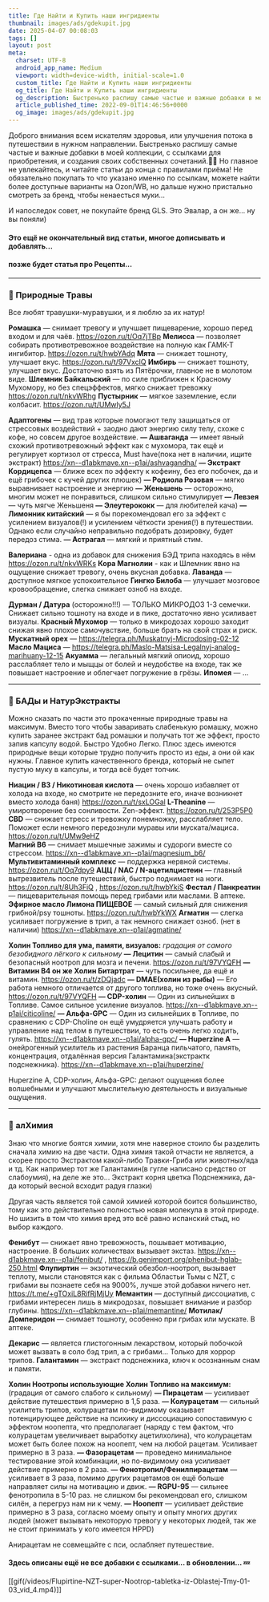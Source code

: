 ```yaml
---
title: Где Найти и Купить наши ингридиенты
thumbnail: images/ads/gdekupit.jpg
date: 2025-04-07 00:08:03
tags: []
layout: post
meta:
  charset: UTF-8
  android_app_name: Medium
  viewport: width=device-width, initial-scale=1.0
  custom_title: Где Найти и Купить наши ингридиенты
  og_title: Где Найти и Купить наши ингридиенты
  og_description: Быстренько распишу самые частые и важные добавки в моей коллекции, с ссылками для приобретения, и создания своих собственных сочетаний.
  article_published_time: 2022-09-01T14:46:56+0000
  og_image: images/ads/gdekupit.jpg
---
```



Доброго внимания всем искателям здоровья, или улучшения потока в путешествии в нужном направлении.
Быстренько распишу самые частые и важные добавки в моей коллекции, с ссылками для приобретения, и создания своих собственных сочетаний.🧙‍♂️
Но главное не увлекайтесь, и читайте статьи до конца с правилами приёма!
Не обязательно покупать то что указано именно по ссылкам, можете найти более доступные варианты на Ozon/WB, но дальше нужно пристально смотреть за бренд, чтобы ненаесться муки...

И напоследок совет, не покупайте бренд GLS. Это Эвалар, а он же... ну вы поняли)


#### Это ещё не окончательный вид статьи, многое дописывать и добавлять...

#### позже будет статья про Рецепты...

---

### 🌿 Природные Травы
Все любят травушки-муравушки, и я люблю за их натур!

**Ромашка** — снимает тревогу и улучшает пищеварение, хорошо перед входом и для чаёв. https://ozon.ru/t/Oq7jTBp
**Мелисса** — позволяет собирать противотревожное воздействие на полную как ГАМК-Т ингибитор. https://ozon.ru/t/hwbYAdq
**Мята** — снижает тошноту, улучшает вкус. https://ozon.ru/t/97VxclQ 
**Имбирь** — снижает тошноту, улучшает вкус. Достаточно взять из Пятёрочки, главное не в молотом виде.
**Шлемник Байкальский** — по силе приближен к Красному Мухомору, но без спецэффектов, мягко снижает тревожку https://ozon.ru/t/nkvWRhg
**Пустырник** — мягкое заземление, если колбасит. https://ozon.ru/t/UMwly5J

**Адаптогены** — вид трав которые помогают телу защищаться от стрессовых воздействий + заодно дают энергию силу телу, схоже с кофе, но совсем другое воздействие.
 **— Ашваганда** — имеет явный схожий противотревожный эффект как с мухомора, так ещё и регулирует кортизол от стресса, Must have(пока нет в наличии, ищите экстракт) https://xn--d1abkmave.xn--p1ai/ashvagandha/
 **— Экстракт Кордицепса** — ближе всех по эффекту к кофеину, без его побочек, да и ещё грибочек с кучей других плюшек)
 **— Родиола Розовая** — мягко выравнивает настроение и энергию
 **— Женьшень** — осторожно, многим может не понравиться, слишком сильно стимулирует
 **— Левзея** — чуть мягче Женьшеня
 **— Элеутерококк** — для любителей кача)
 **— Лимонник китайский** — я бы порекомендовал его за эффект с усилением визуалов(!) и усилением чёткости зрения(!) в путешествии. Однако если случайно неправильно подобрать дозировку, будет передоз стима.
 **— Астрагал** — мягкий и приятный стим.

**Валериана** - одна из добавок для снижения БЭД трипа находясь в нём https://ozon.ru/t/nkvWRKs
**Кора Магнолии** - как и Шлемник явно на ощущение снижает тревогу, очень вкусная добавка.
**Лаванда** — доступное мягкое успокоительное
**Гингко Билоба** — улучшает мозговое кровообращение, слегка снижает озноб на входе.

**Дурман / Датура** (осторожно!!!) — ТОЛЬКО МИКРОДОЗ 1-3 семечки. Снижает сильно тошноту на входе и в пике, достаточно явно усиливает визуалы.
**Красный Мухомор** — только в микродозах хорошо заходит снижая явно плохое самочувствие, больше брать на свой страх и риск. 
**Мускатный орех** — https://telegra.ph/Muskatnyj-Microdosing-02-12
**Масло Мациса** — https://telegra.ph/Maslo-Matsisa-Legalnyj-analog-marihuany-12-15
**Акуамма** — легальный мягкий опиоид, хорошо расслабляет тело и мыщцы от болей и неудобстве на входе, так же повышает настроение и облегчает погружение в грёзы.
**Ипомея** — ...

---

### 🧪 БАДы и НатурЭкстракты
Можно сказать по части это прокаченные природные травы на максимум. Вместо того чтобы заваривать слабенькую ромашку, можно купить заранее экстракт бад ромашки и получать тот же эффект, просто запив капсулу водой. Быстро Удобно Легко.
Плюс здесь имеются природные вещи которые трудно получить просто из еды, а они ой как нужны.
Главное купить качественного бренда, который не сыпет пустую муку в капсулы, и тогда всё будет топчик.

**Ниацин / B3 / Никотиновая кислота** — очень хорошо избавляет от холода на входе, но смотрите не передозните его, иначе возникнет вместо холода баня) https://ozon.ru/t/sxLOGal
**L-Theanine** — умиротворение без сонливости. Zen-эффект. https://ozon.ru/t/253P5P0
**CBD** — снижает стресс и тревожку понемножку, расслабляет тело. Поможет если немного передознули муравы или муската/мациса. https://ozon.ru/t/UMw9eHZ  
**Магний B6** — снимает мышечные зажимы и судороги вместе со стрессом. https://xn--d1abkmave.xn--p1ai/magnesium_b6/
**Мультивитаминный комплекс** — поддержка нервной системы. https://ozon.ru/t/Oq7dpy9
**АЦЦ / NAC / N-ацетилцистеин** — главный вытрезвитель после путешествий, быстро поднимает на ноги. https://ozon.ru/t/8Uh3FiQ , https://ozon.ru/t/hwbYkiS
**Фестал / Панкреатин** — пищеварительная помощь перед грибами или маслами. В аптеке.
**Эфирное масло Лимона ПИЩЕВОЕ** — самый сильный для снижения грибной/psy тошноты. https://ozon.ru/t/hwbYkWX
**Агматин** — слегка усиливает погружение в трип, а так немного снижает озноб. (нет в наличии) https://xn--d1abkmave.xn--p1ai/agmatine/ 

**Холин Топливо для ума, памяти, визуалов:** _градация от самого безобидного лёгкого к сильному_
 **— Лецитин** — самый слабый и безопасный ноотроп для мозга и печени. https://ozon.ru/t/97VYQFH
 **— Витамин B4 он же Холин Битартрат** — чуть посильнее, да ещё и витамин. https://ozon.ru/t/zDQjadc
 **— DMAE(холин из рыбы)** — Его работа немного отличается от другого топлива, но тоже очень вкусный. https://ozon.ru/t/97VYQFH
 **— CDP-холин** — Один из сильнейших в Топливе. Самое сильное усиление визуалов.          https://xn--d1abkmave.xn--p1ai/citicoline/
 **— Альфа-GPC** — Один из сильнейших в Топливе, по сравнению с CDP-Choline он ещё умудряется улучшать работу и управление над телом в путешествии, то есть очень легко ходить, гулять.  https://xn--d1abkmave.xn--p1ai/alpha-gpc/
 **— Huperzine A** — онейрогенный усилитель из растения Баранца пильчатого, память, концентрация, отдалённая версия Галантамина(экстрактк подснежника). https://xn--d1abkmave.xn--p1ai/huperzine/
 
Huperzine A, CDP-холин, Альфа-GPC: делают ощущения более волшебными и улучшают мыслительную деятельность и визуальные ощущения.

---
 
### 🧬 алХимия

Знаю что многие боятся химии, хотя мне наверное стоило бы разделить сначала химию на две части.
Одна химия такой отчасти не является, а скорее просто Экстрактом какой-либо Травки-Гриба или животных/яда и тд.
Как например тот же Галантамин(в гугле написано средство от слабоумия), на деле же это... Экстракт корня цветка Подснежника, да-да который весной всходит радуя глазки)

Другая часть является той самой химией которой боится большинство, тому как это действительно полностью новая молекула в этой природе.
Но шизить в том что химия вред это всё равно испанский стыд, но выбор каждого.

**Фенибут** — снижает явно тревожность, пошывает мотивацию, настроение. В больших количествах вызывает экстаз. https://xn--d1abkmave.xn--p1ai/fenibut/ , https://b.genimport.org/phenibut-hglab-250.html
**Флупиртин** — экзотический обезбол-ноотроп, вызывает теплоту, мысли становятся как с фильма Областьи Тьмы с NZT, с грибами вы познаете себя на 9000%, лучше этой добавки ничего нет. https://t.me/+gTOxiL8RifRjMjUy
**Мемантин** — доступный диссоциатив, с грибами интересен лишь в микродозах, повышает внимание и разбор глубины. https://xn--d1abkmave.xn--p1ai/memantine/
**Мотилак/Домперидон** — снимает тошноту, особенно при грибах или мускате. В аптеке.
  

**Декарис** — является глистогонным лекарством, который побочкой может вызвать в соло бэд трип, а с грибами... Только для хоррор трипов.
**Галантамин** — экстракт подснежника, ключ к осознанным снам и памяти. 

**Холин Ноотропы использующие Холин Топливо на максимум:** (градация от самого слабого к сильному)
 **— Пирацетам** — усиливает действие путешествия примерно в 1,5 раза.
 **— Колурацетам** — сильный усилитеть трипов, колурацетам по-видимому оказывает потенцирующее действие на психику и диссоциацию сопоставимую с эффектом ноопепта, что предполагает (наряду с тем фактом, что колурацетам увеличивает выработку ацетилхолина), что колурацетам может быть более похож на ноопепт, чем на любой рацетам. Усиливает примерно в 3 раза. 
 **— Фазорацетам** — проведено минимальное тестирование этой комбинации, но по-видимому она усиливает действие примерно в 2 раза. 
 **— Фенотропил/Фенилпирацетам** — усиливает в 3 раза, помимо других рацетамов он ещё больше направляет силы на мотивацию и движ.
 **— RGPU-95** — сильнее фенотропила в 5-10 раз. не слишком бы рекомендовал его, слишком силён, а перегруз нам ни к чему.
 **— Ноопепт** — усиливает действие примерно в 3 раза, согласно моему опыту и опыту многих других людей (может вызывать некоторую тревогу у некоторых людей, так же не стоит принимать у кого имеется HPPD)
 
Анирацетам не совмещайте с пси, ослабляет путешествие. 


#### Здесь описаны ещё не все добавки с ссылками... в обновлении... 💤

[[gif(/videos/Flupirtine-NZT-super-Nootrop-tabletka-iz-Oblastej-Tmy-01-03_vid_4.mp4)]]